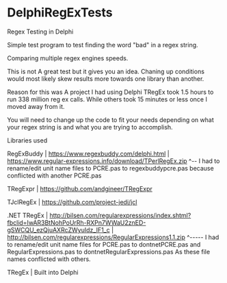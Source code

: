 # DelphiRegExTests
Regex Testing in Delphi

  Simple test program to test finding the word "bad" in a regex string.

  Comparing multiple regex engines speeds.

  This is not A great test but it gives you an idea.
  Chaning up conditions would most likely skew results more towards one library than another.

  Reason for this was A project I had using Delphi TRegEx took 1.5 hours to run 338 million reg ex calls.
  While others took 15 minutes or less once I moved away from it.

  You will need to change up the code to fit your needs depending on what your regex string is and
  what you are trying to accomplish.

  Libraries used

  RegExBuddy  | https://www.regexbuddy.com/delphi.html  | https://www.regular-expressions.info/download/TPerlRegEx.zip
  ^-- I had to rename/edit unit name files to PCRE.pas to regexbuddypcre.pas because conflicted with another PCRE.pas

  TRegExpr  | https://github.com/andgineer/TRegExpr

  TJclRegEx  | https://github.com/project-jedi/jcl

  .NET TRegEx | http://bilsen.com/regularexpressions/index.shtml?fbclid=IwAR3BtNohPoUrRh-RXPn7WWaU2znED-gSWCQU_ezQjuAXRcZWyuIdz_IF1_c
  | http://bilsen.com/regularexpressions/RegularExpressions1.1.zip
  ^----- I had to rename/edit unit name files for PCRE.pas to dontnetPCRE.pas and RegularExpressions.pas to dontnetRegularExpressions.pas
  As these file names conflicted with others.

  TRegEx | Built into Delphi
